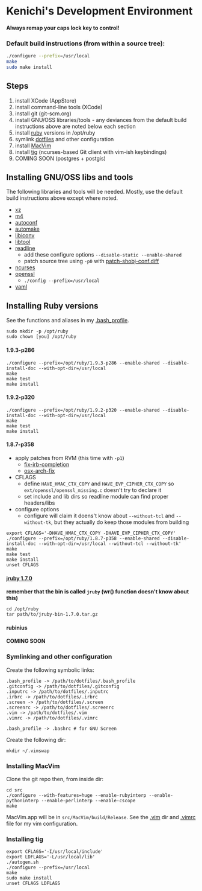 # Kenichi's Development Environment

__Always remap your caps lock key to control!__

### Default build instructions (from within a source tree):

```bash
./configure --prefix=/usr/local
make
sudo make install
```

## Steps

1. install XCode (AppStore)
2. install command-line tools (XCode)
3. install git (git-scm.org)
4. install GNU/OSS libraries/tools - any deviances from the default build instructions above are noted below each section
5. install [ruby](ftp://ftp.ruby-lang.org/pub/ruby) versions in /opt/ruby
6. symlink [dotfiles](https://github.com/kenichi/dotfiles) and other configuration
7. install [MacVim](https://github.com/b4winckler/macvim)
8. install [tig](https://github.com/jonas/tig.git) (ncurses-based Git client with vim-ish keybindings)
9. COMING SOON (postgres + postgis)

## Installing GNU/OSS libs and tools

The following libraries and tools will be needed. Mostly, use the default build instructions above except where noted.

  * [xz](http://tukaani.org/xz/xz-5.0.4.tar.gz)
  * [m4](http://ftp.gnu.org/gnu/m4/m4-1.4.16.tar.xz)
  * [autoconf](http://ftp.gnu.org/gnu/autoconf/autoconf-2.69.tar.xz)
  * [automake](http://ftp.gnu.org/gnu/automake/automake-1.12.tar.xz)
  * [libiconv](http://ftp.gnu.org/pub/gnu/libiconv/libiconv-1.14.tar.gz)
  * [libtool](http://ftp.gnu.org/gnu/libtool/libtool-2.4.2.tar.xz)
  * [readline](ftp://ftp.cwru.edu/pub/bash/readline-6.2.tar.gz)
    * add these configure options `--disable-static --enable-shared`
    * patch source tree using `-p0` with [patch-shobj-conf.diff](https://raw.github.com/wayneeseguin/rvm/master/patches/readline-6.2/patch-shobj-conf.diff)
  * [ncurses](http://ftp.gnu.org/pub/gnu/ncurses/ncurses-5.9.tar.gz)
  * [openssl](http://www.openssl.org/source/openssl-1.0.1c.tar.gz)
    * `./config --prefix=/usr/local`
  * [yaml](http://pyyaml.org/download/libyaml/yaml-0.1.4.tar.gz)

## Installing Ruby versions

See the functions and aliases in my [.bash_profile](https://github.com/kenichi/dotfiles/blob/master/.bash_profile).

    sudo mkdir -p /opt/ruby
    sudo chown [you] /opt/ruby

#### 1.9.3-p286

    ./configure --prefix=/opt/ruby/1.9.3-p286 --enable-shared --disable-install-doc --with-opt-dir=/usr/local
    make
    make test
    make install

#### 1.9.2-p320

    ./configure --prefix=/opt/ruby/1.9.2-p320 --enable-shared --disable-install-doc --with-opt-dir=/usr/local
    make
    make test
    make install

#### 1.8.7-p358

* apply patches from RVM (this time with `-p1`)
  * [fix-irb-completion](https://github.com/wayneeseguin/rvm/raw/master/patches/ruby/1.8.7/fix-irb-completion.diff)
  * [osx-arch-fix](https://github.com/wayneeseguin/rvm/raw/master/patches/ruby/1.8.7/osx-arch-fix.patch)
* CFLAGS
  * define `HAVE_HMAC_CTX_COPY` and `HAVE_EVP_CIPHER_CTX_COPY` so `ext/openssl/openssl_missing.c` doesn't try to declare it
  * set include and lib dirs so readline module can find proper headers/libs
* configure options
  * configure will claim it doens't know about `--without-tcl` and `--without-tk`, but they actually do keep those modules from building 

```
export CFLAGS='-DHAVE_HMAC_CTX_COPY -DHAVE_EVP_CIPHER_CTX_COPY'
./configure --prefix=/opt/ruby/1.8.7-p358 --enable-shared --disable-install-doc --with-opt-dir=/usr/local --without-tcl --without-tk'
make
make test
make install
unset CFLAGS
```

#### [jruby 1.7.0](http://jruby.org.s3.amazonaws.com/downloads/1.7.0/jruby-bin-1.7.0.tar.gz)

__remember that the bin is called `jruby` (wr() function doesn't know about this)__

    cd /opt/ruby
    tar path/to/jruby-bin-1.7.0.tar.gz

#### rubinius

__COMING SOON__

### Symlinking and other configuration

Create the following symbolic links:

    .bash_profile -> /path/to/dotfiles/.bash_profile
    .gitconfig -> /path/to/dotfiles/.gitconfig
    .inputrc -> /path/to/dotfiles/.inputrc
    .irbrc -> /path/to/dotfiles/.irbrc
    .screen -> /path/to/dotfiles/.screen
    .screenrc -> /path/to/dotfiles/.screenrc
    .vim -> /path/to/dotfiles/.vim
    .vimrc -> /path/to/dotfiles/.vimrc

    .bash_profile -> .bashrc # for GNU Screen

Create the following dir:

    mkdir ~/.vimswap

### Installing MacVim

Clone the git repo then, from inside dir:

    cd src
    ./configure --with-features=huge --enable-rubyinterp --enable-pythoninterp --enable-perlinterp --enable-cscope
    make

MacVim.app will be in `src/MacVim/build/Release`. See the [.vim](https://github.com/kenichi/dotfiles/tree/master/.vim) dir and [.vimrc](https://github.com/kenichi/dotfiles/tree/master/.vimrc) file for my vim configuration.

### Installing tig

    export CFLAGS='-I/usr/local/include'
    export LDFLAGS='-L/usr/local/lib'
    ./autogen.sh
    ./configure --prefix=/usr/local
    make
    sudo make install
    unset CFLAGS LDFLAGS
